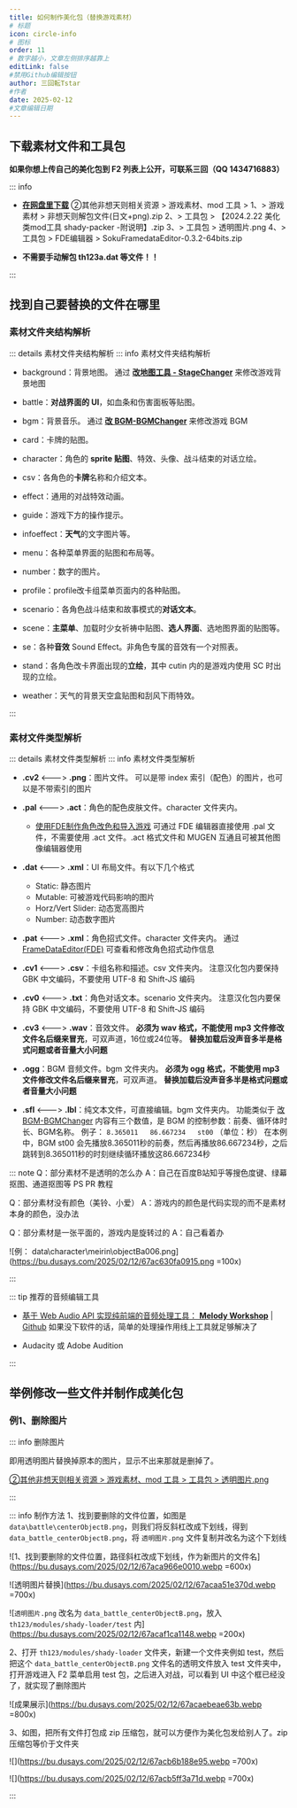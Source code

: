 ```yaml
---
title: 如何制作美化包（替换游戏素材）
# 标题
icon: circle-info
# 图标
order: 11
# 数字越小，文章左侧排序越靠上
editLink: false
#禁用Github编辑按钮
author: 三回転Tstar
#作者
date: 2025-02-12
#文章编辑日期
---
```


## 下载素材文件和工具包


**如果你想上传自己的美化包到 F2 列表上公开，可联系三回（QQ 1434716883）**

::: info 

- [**在网盘里下载**](/about/)
②其他非想天则相关资源 > 游戏素材、mod 工具 >
    1、> 游戏素材 > 非想天则解包文件(日文+png).zip
    2、> 工具包 > 【2024.2.22 美化类mod工具 shady-packer  -附说明】.zip
    3、> 工具包 > 透明图片.png
    4、> 工具包 > FDE编辑器 > SokuFramedataEditor-0.3.2-64bits.zip

- **不需要手动解包 th123a.dat 等文件！！**

:::

## 找到自己要替换的文件在哪里

### 素材文件夹结构解析
::: details 素材文件夹结构解析
::: info 素材文件夹结构解析

- background：背景地图。
    通过 [**改地图工具 - StageChanger**](/mods/DIY/StageChanger.html) 来修改游戏背景地图

- battle：**对战界面的 UI**，如血条和伤害面板等贴图。

- bgm：背景音乐。
    通过 [**改 BGM-BGMChanger**](/mods/AdvancedMods/BGMChanger.html) 来修改游戏 BGM

- card：卡牌的贴图。

- character：角色的 **sprite 贴图**、特效、头像、战斗结束的对话立绘。

- csv：各角色的**卡牌**名称和介绍文本。

- effect：通用的对战特效动画。

- guide：游戏下方的操作提示。

- infoeffect：**天气**的文字图片等。

- menu：各种菜单界面的贴图和布局等。

- number：数字的图片。

- profile：profile改卡组菜单页面内的各种贴图。

- scenario：各角色战斗结束和故事模式的**对话文本**。

- scene：**主菜单**、加载时少女祈祷中贴图、**选人界面**、选地图界面的贴图等。

- se：各种**音效** Sound Effect。非角色专属的音效有一个对照表。

- stand：各角色改卡界面出现的**立绘**，其中 cutin 内的是游戏内使用 SC 时出现的立绘。

- weather：天气的背景天空盒贴图和刮风下雨特效。

:::

### 素材文件类型解析
::: details 素材文件类型解析
::: info 素材文件类型解析

- **.cv2** <---> **.png**：图片文件。
    可以是带 index 索引（配色）的图片，也可以是不带索引的图片

- **.pal** <---> **.act**：角色的配色皮肤文件。character 文件夹内。
    - [使用FDE制作角色改色和导入游戏](/mods/DIY/FramedataEditor.html)
    可通过 FDE 编辑器直接使用 .pal 文件，不需要使用 .act 文件。.act 格式文件和 MUGEN 互通且可被其他图像编辑器使用

- **.dat** <---> **.xml**：UI 布局文件。有以下几个格式
    - Static: 静态图片
    - Mutable: 可被游戏代码影响的图片
    - Horz/Vert Slider: 动态宽高图片
    - Number: 动态数字图片

- **.pat** <---> **.xml**：角色招式文件。character 文件夹内。
通过 [FrameDataEditor(FDE)](/mods/DIY/FramedataEditor.html) 可查看和修改角色招式动作信息

- **.cv1** <---> **.csv**：卡组名称和描述。csv 文件夹内。
    注意汉化包内要保持 GBK 中文编码，不要使用 UTF-8 和 Shift-JS 编码

- **.cv0** <---> **.txt**：角色对话文本。scenario 文件夹内。
    注意汉化包内要保持 GBK 中文编码，不要使用 UTF-8 和 Shift-JS 编码

- **.cv3** <---> **.wav**：音效文件。
    **必须为 wav 格式，不能使用 mp3 文件修改文件名后缀来冒充**，可双声道，16位或24位等。
    **替换加载后没声音多半是格式问题或者音量大小问题**

- **.ogg**：BGM 音频文件。bgm 文件夹内。
    **必须为 ogg 格式，不能使用 mp3 文件修改文件名后缀来冒充**，可双声道。
    **替换加载后没声音多半是格式问题或者音量大小问题**

- **.sfl** <---> **.lbl**：纯文本文件，可直接编辑。bgm 文件夹内。
    功能类似于 [改 BGM-BGMChanger](/mods/AdvancedMods/BGMChanger.html)
    内容有三个数值，是 BGM 的控制参数：前奏、循环体时长、BGM名称。
    例子： `8.365011	86.667234	st00` （单位：秒）
    在本例中，BGM st00 会先播放8.365011秒的前奏，然后再播放86.667234秒，之后跳转到8.365011秒的时刻继续循环播放这86.667234秒

::: note
Q：部分素材不是透明的怎么办
A：自己在百度B站知乎等搜色度键、绿幕抠图、通道抠图等 PS PR 教程

Q：部分素材没有颜色（美铃、小爱）
A：游戏内的颜色是代码实现的而不是素材本身的颜色，没办法

Q：部分素材是一张平面的，游戏内是旋转过的
A：自己看着办

![例： data\character\meirin\objectBa006.png](https://bu.dusays.com/2025/02/12/67ac630fa0915.png =100x)

:::

::: tip 推荐的音频编辑工具

- [基于 Web Audio API 实现纯前端的音频处理工具： **Melody Workshop**](https://melody-workshop.rylan.cn/) | [Github](https://github.com/RylanBot/melody-workshop)
如果没下软件的话，简单的处理操作用线上工具就足够解决了

- Audacity 或 Adobe Audition

:::

## 举例修改一些文件并制作成美化包
### 例1、删除图片

::: info 删除图片

即用透明图片替换掉原本的图片，显示不出来那就是删掉了。

[②其他非想天则相关资源 > 游戏素材、mod 工具 > 工具包 > 透明图片.png](/about/)

:::

::: info 制作方法
1、找到要删除的文件位置，如图是 `data\battle\centerObjectB.png`，则我们将反斜杠改成下划线，得到 `data_battle_centerObjectB.png`，将 `透明图片.png` 文件复制并改名为这个下划线

![1、找到要删除的文件位置，路径斜杠改成下划线，作为新图片的文件名](https://bu.dusays.com/2025/02/12/67aca966e0010.webp =600x)

![透明图片替换](https://bu.dusays.com/2025/02/12/67acaa51e370d.webp =700x)

![`透明图片.png` 改名为 `data_battle_centerObjectB.png`，放入 `th123/modules/shady-loader/test` 内](https://bu.dusays.com/2025/02/12/67acaf1ca1148.webp =200x)

2、打开 `th123/modules/shady-loader` 文件夹，新建一个文件夹例如 test，然后把这个 `data_battle_centerObjectB.png` 文件名的透明文件放入 test 文件夹中，打开游戏进入 F2 菜单启用 test 包，之后进入对战，可以看到 UI 中这个框已经没了，就实现了删除图片

![成果展示](https://bu.dusays.com/2025/02/12/67acaebeae63b.webp =800x)

3、如图，把所有文件打包成 zip 压缩包，就可以方便作为美化包发给别人了。zip 压缩包等价于文件夹

![](https://bu.dusays.com/2025/02/12/67acb6b188e95.webp =700x)

![](https://bu.dusays.com/2025/02/12/67acb5ff3a71d.webp =700x)

:::











